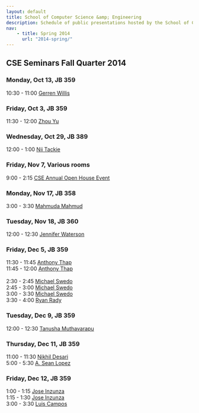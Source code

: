 ```yaml
---
layout: default
title: School of Computer Science &amp; Engineering
description: Schedule of public presentations hosted by the School of CSE.
nav:
    - title: Spring 2014
      url: "2014-spring/"
---
```


## CSE Seminars __Fall Quarter 2014__

### Monday, Oct 13, JB 359

 10:30 - 11:00  [Gerren Willis](2014-fall/gerren_willis_2014_10_13.pdf) <br>

### Friday, Oct 3, JB 359

 11:30 - 12:00  [Zhou Yu](2014-fall/yu_zhou_2014_10_03.pdf) <br>

### Wednesday, Oct 29, JB 389

 12:00 -  1:00 [Nii Tackie](2014-fall/Nii_Tackie.pdf) <br>

### Friday, Nov 7, Various rooms

  9:00 -  2:15 [CSE Annual Open House Event](2014-fall/open-house.pdf) <br>

### Monday, Nov 17, JB 358

  3:00 -  3:30 [Mahmuda Mahmud](2014-fall/mahmuda-mahmud.pdf) <br>

### Tuesday, Nov 18, JB 360

 12:00 - 12:30 [Jennifer Waterson](2014-fall/jennifer-waterson.pdf) <br>

### Friday, Dec 5, JB 359

 11:30 - 11:45 [Anthony Thap](2014-fall/anthony_thap_575.pdf) <br>
 11:45 - 12:00 [Anthony Thap](2014-fall/anthony_thap_575.pdf) <br>
<br>
  2:30 -  2:45 [Michael Swedo](2014-fall/michael-swedo-595a.pdf) <br>
  2:45 -  3:00 [Michael Swedo](2014-fall/michael-swedo-595b.pdf) <br>
  3:00 -  3:30 [Michael Swedo](2014-fall/michael-swedo-482.pdf) <br>
  3:30 -  4:00 [Ryan Rady](2014-fall/ryan_rady.pdf) <br>

### Tuesday, Dec 9, JB 359

 12:00 - 12:30 [Tanusha Muthavarapu](2014-fall/Tanusha-Muthavarapu.pdf) <br>

### Thursday, Dec 11, JB 359

 11:00 - 11:30 [Nikhil Desari](2014-fall/Nikhil-Desari.pdf) <br>
  5:00 -  5:30 [A. Sean Lopez](2014-fall/a-sean-lopez.pdf) <br>

### Friday, Dec 12, JB 359

  1:00 -  1:15 [Jose Inzunza](2014-fall/jose-inzunza-482.pdf) <br>
  1:15 -  1:30 [Jose Inzunza](2014-fall/jose-inzunza-695.pdf) <br>
  3:00 -  3:30 [Luis Campos](2014-fall/luis-campos.pdf) <br>

